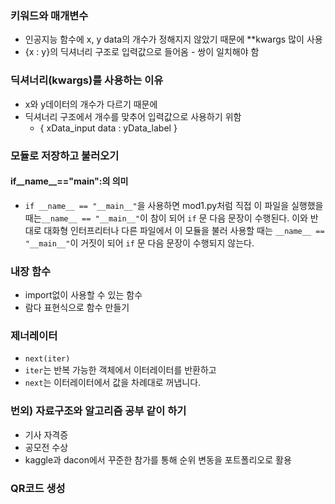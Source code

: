 ### **키워드와 매개변수**
* 인공지능 함수에 x, y data의 개수가 정해지지 않았기 때문에 **kwargs 많이 사용 
* {x : y}의 딕셔너리 구조로 입력값으로 들어옴 - 쌍이 일치해야 함

### **딕셔너리(kwargs)를 사용하는 이유**
* x와 y데이터의 개수가 다르기 때문에
* 딕셔너리 구조에서 개수를 맞추어 입력값으로 사용하기 위함
    * { xData_input data : yData_label }  

### **모듈로 저장하고 불러오기**

#### **if__name__=="main":의 의미**
* `if __name__ == "__main__"`을 사용하면 mod1.py처럼 직접 이 파일을 실행했을 때는``__name__ == "__main__"``이 참이 되어 `if` 문 다음 문장이 수행된다. 이와 반대로 대화형 인터프리터나 다른 파일에서 이 모듈을 불러 사용할 때는 ``__name__ == "__main__"``이 거짓이 되어 `if` 문 다음 문장이 수행되지 않는다.


### **내장 함수**
* import없이 사용할 수 있는 함수
* 람다 표현식으로 함수 만들기

### **제너레이터**
* `next(iter)`
* `iter`는 반복 가능한 객체에서 이터레이터를 반환하고
* `next`는 이터레이터에서 값을 차례대로 꺼냅니다. 

### **번외) 자료구조와 알고리즘 공부 같이 하기**
* 기사 자격증
* 공모전 수상
* kaggle과 dacon에서 꾸준한 참가를 통해 순위 변동을 포트폴리오로 활용

### **QR코드 생성**